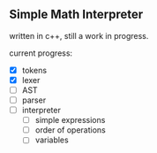 ## Simple Math Interpreter  
written in c++, still a work in progress.  

current progress:  
- [x] tokens
- [x] lexer
- [ ] AST
- [ ] parser
- [ ] interpreter  
    - [ ] simple expressions
	- [ ] order of operations
	- [ ] variables
